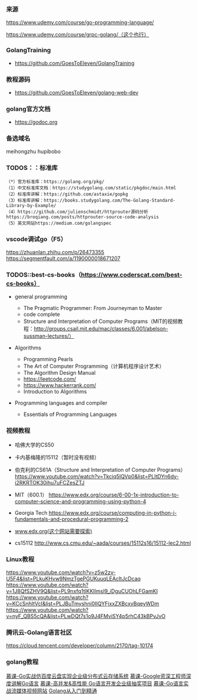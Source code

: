 ### 来源
https://www.udemy.com/course/go-programming-language/

https://www.udemy.com/course/grpc-golang/（这个也行）

### GolangTraining
- https://github.com/GoesToEleven/GolangTraining

### 教程源码
- https://github.com/GoesToEleven/golang-web-dev

### golang官方文档
- https://godoc.org

### 备选域名
meihongzhu hupibobo
 
### TODOS：：标准库
    （*）官方标准库：https://golang.org/pkg/
    （1）中文标准库文档：https://studygolang.com/static/pkgdoc/main.html
    （2）标准库讲解：https://github.com/astaxie/gopkg
    （3）标准库讲解：https://books.studygolang.com/The-Golang-Standard-Library-by-Example/
    （4）https://github.com/julienschmidt/httprouter源码分析
    https://broqiang.com/posts/httprouter-source-code-analysis
    （5）英文网站https://medium.com/golangspec

### vscode调试go（F5）
https://zhuanlan.zhihu.com/p/26473355
https://segmentfault.com/a/1190000018671207

### TODOS::best-cs-books（https://www.coderscat.com/best-cs-books）
- general programming
    - The Pragmatic Programmer: From Journeyman to Master
    - code complete
    - Structure and Interpretation of Computer Programs（MIT的视频教程：http://groups.csail.mit.edu/mac/classes/6.001/abelson-sussman-lectures/）

-  Algorithms
    - Programming Pearls
    - The Art of Computer Programming（计算机程序设计艺术）
    - The Algorithm Design Manual
    - https://leetcode.com/
    - https://www.hackerrank.com/
    - Introduction to Algorithms

- Programming languages and compiler
    - Essentials of Programming Languages


### 视频教程
- 哈佛大学的CS50

- 卡内基梅隆的15112（暂时没有视频）

- 伯克利的CS61A（Structure and Interpretation of Computer Programs）
https://www.youtube.com/watch?v=Tkciq5IQVp0&list=PLItDYn6dy-i2RKRTOK30ihu7uFCZesZTJ

- MIT（600.1）
https://www.edx.org/course/6-00-1x-introduction-to-computer-science-and-programming-using-python-4

- Georgia Tech
https://www.edx.org/course/computing-in-python-i-fundamentals-and-procedural-programming-2

- www.edx.org(这个网站需要探索)

- cs15112
http://www.cs.cmu.edu/~aada/courses/15112s16/15112-lec2.html

### Linux教程
https://www.youtube.com/watch?v=z5w2zv-U5F4&list=PLkuKHvw9NmzTgePGUKuuqLEAcItJcDcaq
https://www.youtube.com/watch?v=1J8QfSZHV9Q&list=PL9nxfq1tlKKlImsI9_iDguCUOhLFGamKI
https://www.youtube.com/watch?v=KCcSnhItVcI&list=PLJBuTmyshni0IIQYFjxxZXBcxvBqeyWDm
https://www.youtube.com/watch?v=nyF_QBS5cQA&list=PLwDQt7s1o9J4FMviSY4p5rhC43kBPvJvO


### 腾讯云-Golang语言社区
https://cloud.tencent.com/developer/column/2170/tag-10174


### golang教程
[慕课-Go实战仿百度云盘实现企业级分布式云存储系统](https://coding.imooc.com/class/chapter/323.html#Anchor)
[慕课-Google资深工程师深度讲解Go语言](https://coding.imooc.com/class/180.html)
[慕课-高并发&高性能 Go语言开发企业级抽奖项目](https://coding.imooc.com/class/chapter/295.html#Anchor)
[慕课-Go语言实战流媒体视频网站](https://coding.imooc.com/class/chapter/227.html#Anchor)
[Golang从入门到精通](https://study.163.com/course/introduction.htm?courseId=1004720008#/courseDetail?tab=1)
